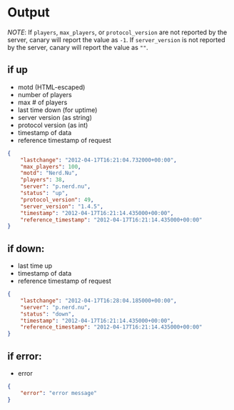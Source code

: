 Output
======

*NOTE*: If `players`, `max_players`, or `protocol_version` are not reported by the server, canary will report the value as `-1`.  If `server_version` is not reported by the server, canary will report the value as `""`.

if up
-----
* motd (HTML-escaped)
* number of players
* max # of players
* last time down (for uptime)
* server version (as string)
* protocol version (as int)
* timestamp of data
* reference timestamp of request

```json
{
    "lastchange": "2012-04-17T16:21:04.732000+00:00", 
    "max_players": 100, 
    "motd": "Nerd.Nu", 
    "players": 38, 
    "server": "p.nerd.nu", 
    "status": "up", 
    "protocol_version": 49,
    "server_version": "1.4.5",
    "timestamp": "2012-04-17T16:21:14.435000+00:00", 
    "reference_timestamp": "2012-04-17T16:21:14.435000+00:00"
}
```

if down:
--------
* last time up
* timestamp of data
* reference timestamp of request

```json
{
    "lastchange": "2012-04-17T16:28:04.185000+00:00", 
    "server": "p.nerd.nu", 
    "status": "down", 
    "timestamp": "2012-04-17T16:21:14.435000+00:00", 
    "reference_timestamp": "2012-04-17T16:21:14.435000+00:00"
}
```

if error:
---------
* error

```json
{
    "error": "error message"
}
```
